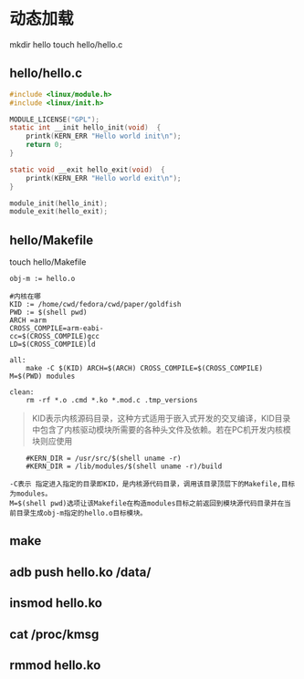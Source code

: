 # 动态加载
mkdir hello
touch hello/hello.c

## hello/hello.c 
```c
#include <linux/module.h>  
#include <linux/init.h>  

MODULE_LICENSE("GPL");  
static int __init hello_init(void)  {  
    printk(KERN_ERR "Hello world init\n");  
    return 0;  
}  

static void __exit hello_exit(void)  {  
    printk(KERN_ERR "Hello world exit\n");  
} 

module_init(hello_init);  
module_exit(hello_exit);  
```
## hello/Makefile
touch hello/Makefile
```
obj-m := hello.o

#内核在哪
KID := /home/cwd/fedora/cwd/paper/goldfish 
PWD := $(shell pwd)
ARCH =arm
CROSS_COMPILE=arm-eabi-
cc=$(CROSS_COMPILE)gcc
LD=$(CROSS_COMPILE)ld

all:
    make -C $(KID) ARCH=$(ARCH) CROSS_COMPILE=$(CROSS_COMPILE) M=$(PWD) modules

clean:
    rm -rf *.o .cmd *.ko *.mod.c .tmp_versions

```
> KID表示内核源码目录，这种方式适用于嵌入式开发的交叉编译，KID目录中包含了内核驱动模块所需要的各种头文件及依赖。若在PC机开发内核模块则应使用
```
    #KERN_DIR = /usr/src/$(shell uname -r)
    #KERN_DIR = /lib/modules/$(shell uname -r)/build 
```
    -C表示 指定进入指定的目录即KID，是内核源代码目录，调用该目录顶层下的Makefile,目标为modules。
    M=$(shell pwd)选项让该Makefile在构造modules目标之前返回到模块源代码目录并在当前目录生成obj-m指定的hello.o目标模块。
## make 

## adb push hello.ko /data/

## insmod hello.ko

## cat /proc/kmsg

## rmmod hello.ko
